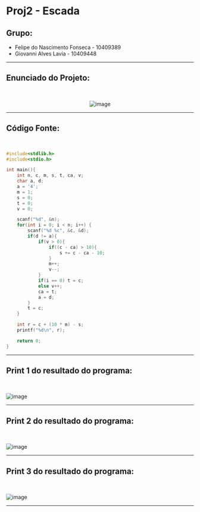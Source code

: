 # Proj2 - Escada

## Grupo:
- Felipe do Nascimento Fonseca - 10409389
- Giovanni Alves Lavia - 10409448

<hr>

## Enunciado do Projeto:

<br>

<div align="center">
    
![image](https://github.com/Giovannilavia11/PROJ2-SO-Escada/assets/89709011/037deaf1-718b-4182-aa44-baadbfed0172)

</div>

<hr>

## Código Fonte:

<br>

```c
#include<stdlib.h>
#include<stdio.h>

int main(){
    int n, c, m, s, t, ca, v;
    char a, d;
    a = '4';
    m = 1;
    s = 0;
    t = 0;
    v = 0;

    scanf("%d", &n);
    for(int i = 0; i < n; i++) {
        scanf("%d %c", &c, &d);
        if(d != a){
            if(v > 0){
                if((c - ca) > 10){
                    s += c - ca - 10;
                }
                m++;
                v--;    
            }
            if(i == 0) t = c;
            else v++;
            ca = t;
            a = d;
        }
        t = c;
    }

    int r = c + (10 * m) - s;
    printf("%d\n", r); 

    return 0;
}
```

<hr>

## Print 1 do resultado do programa:

<br>

![image](https://github.com/Giovannilavia11/PROJ2-SO-Escada/assets/89709011/00f42290-6776-4ec0-8e03-b3212ba15e48)

<hr>

## Print 2 do resultado do programa:

<br>

![image](https://github.com/Giovannilavia11/PROJ2-SO-Escada/assets/89709011/4fb8a096-9cdf-418d-a6fc-36c1c4a7b35f)

<hr>

## Print 3 do resultado do programa:

<br>

![image](https://github.com/Giovannilavia11/PROJ2-SO-Escada/assets/89709011/0a09d6d8-8d84-4ac4-9c9d-7aec6362dcc7)

<hr>
